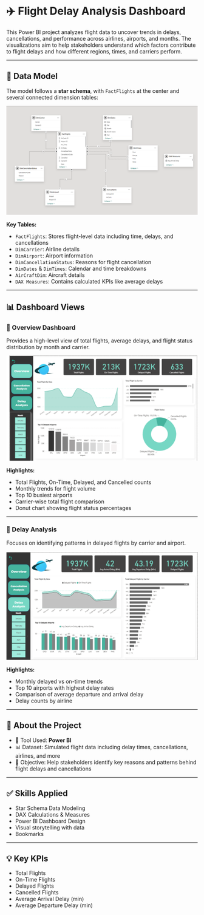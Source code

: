 # ✈️ Flight Delay Analysis Dashboard

This Power BI project analyzes flight data to uncover trends in delays, cancellations, and performance across airlines, airports, and months. The visualizations aim to help stakeholders understand which factors contribute to flight delays and how different regions, times, and carriers perform.

---

## 🧩 Data Model

The model follows a **star schema**, with `FactFlights` at the center and several connected dimension tables:

![Data Model](./data%20Model.png)

**Key Tables:**
- `FactFlights`: Stores flight-level data including time, delays, and cancellations
- `DimCarrier`: Airline details
- `DimAirport`: Airport information
- `DimCancellationStatus`: Reasons for flight cancellation
- `DimDates` & `DimTimes`: Calendar and time breakdowns
- `AirCraftDim`: Aircraft details
- `DAX Measures`: Contains calculated KPIs like average delays

---

## 📊 Dashboard Views

### 🔹 Overview Dashboard

Provides a high-level view of total flights, average delays, and flight status distribution by month and carrier.

![Overview Dashboard](./Overview.png)

**Highlights:**
- Total Flights, On-Time, Delayed, and Cancelled counts
- Monthly trends for flight volume
- Top 10 busiest airports
- Carrier-wise total flight comparison
- Donut chart showing flight status percentages

---

### 🔹 Delay Analysis

Focuses on identifying patterns in delayed flights by carrier and airport.

![Delay Analysis Dashboard](./Delay%20Analysis.png)

**Highlights:**
- Monthly delayed vs on-time trends
- Top 10 airports with highest delay rates
- Comparison of average departure and arrival delay
- Delay counts by airline

---

## 📁 About the Project

- 📌 Tool Used: **Power BI**
- 📊 Dataset: Simulated flight data including delay times, cancellations, airlines, and more
- 🎯 Objective: Help stakeholders identify key reasons and patterns behind flight delays and cancellations

---

## ✅ Skills Applied
- Star Schema Data Modeling
- DAX Calculations & Measures
- Power BI Dashboard Design
- Visual storytelling with data
- Bookmarks

---

## 💡 Key KPIs
- Total Flights
- On-Time Flights
- Delayed Flights
- Cancelled Flights
- Average Arrival Delay (min)
- Average Departure Delay (min)


